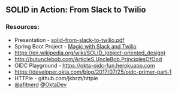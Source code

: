 ## SOLID in Action: From Slack to Twilio

### Resources:

* Presentation - [solid-from-slack-to-twilio.pdf](solid-from-slack-to-twilio.pdf)
* Spring Boot Project - [Magic with Slack and Twilio](https://github.com/dogeared/magic-with-slack-and-twilio)
* https://en.wikipedia.org/wiki/SOLID_(object-oriented_design)
* http://butunclebob.com/ArticleS.UncleBob.PrinciplesOfOod
* OIDC Playground - https://okta-oidc-fun.herokuapp.com
* https://developer.okta.com/blog/2017/07/25/oidc-primer-part-1
* HTTPie - github.com/jkbrzt/httpie
* [@afitnerd](https://twitter.com/afitnerd) [@OktaDev](https://twitter.com/oktadev) 
